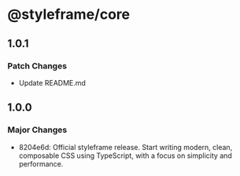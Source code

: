 # @styleframe/core

## 1.0.1

### Patch Changes

- Update README.md

## 1.0.0

### Major Changes

- 8204e6d: Official styleframe release. Start writing modern, clean, composable CSS using TypeScript, with a focus on simplicity and performance.
